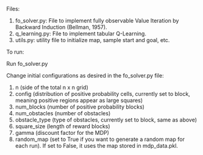 Files:

1. fo_solver.py: File to implement fully observable Value Iteration by Backward Induction (Bellman, 1957).
2. q_learning.py: File to implement tabular Q-Learning.
3. utils.py: utility file to initialize map, sample start and goal, etc.

To run:

Run fo_solver.py 

Change initial configurations as desired in the fo_solver.py file:

1. n (side of the total n x n grid)
2. config (distribution of positive probability cells, currently set to block, meaning positive regions appear as large squares)
3. num_blocks (number of positive probability blocks)
4. num_obstacles (number of obstacles)
5. obstacle_type (type of obstacles, currently set to block, same as above)
6. square_size (length of reward blocks)
7. gamma (discount factor for the MDP)
8. random_map (set to True if you want to generate a random map for each run). If set to False, it uses the map stored in mdp_data.pkl.


